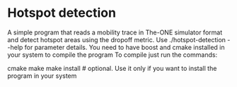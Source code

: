 # Hotspot detection

A simple program that reads a mobility trace in The-ONE simulator format and detect hotspot areas using the dropoff metric.
Use ./hotspot-detection --help for parameter details. You need to have boost and cmake installed in your system to compile the program
To compile just run the commands:

cmake
make
make install # optional. Use it only if you want to install the program in your system
